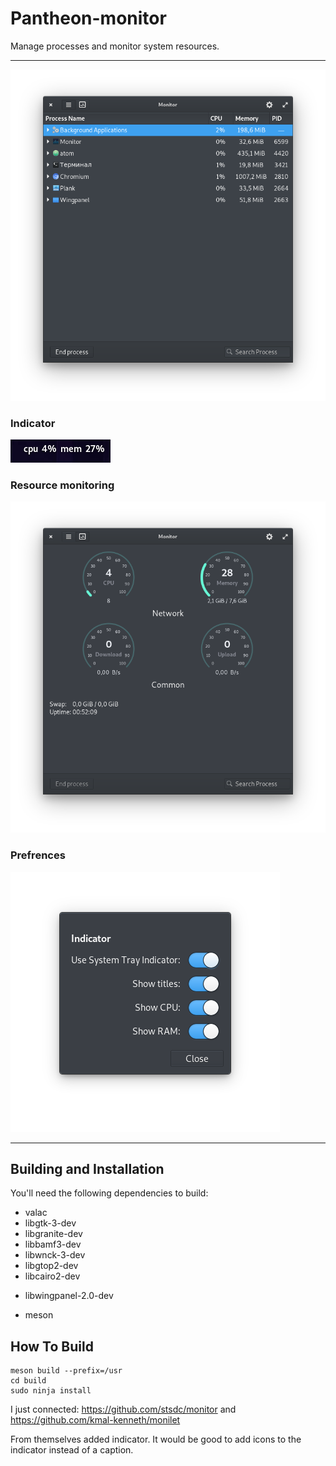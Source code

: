 # Pantheon-monitor
Manage processes and monitor system resources.

----

![Screenshot](data/screenshot1.png)

### Indicator
![Screenshot](data/screenshot3.png)

### Resource monitoring
![Screenshot](data/screenshot4.png)

### Prefrences
![Screenshot](data/screenshot5.png)

---

## Building and Installation

You'll need the following dependencies to build:
* valac
* libgtk-3-dev
* libgranite-dev
* libbamf3-dev
* libwnck-3-dev
* libgtop2-dev
* libcairo2-dev
- libwingpanel-2.0-dev
* meson

## How To Build

    meson build --prefix=/usr
    cd build
    sudo ninja install

I just connected:
https://github.com/stsdc/monitor
and
https://github.com/kmal-kenneth/monilet

From themselves added indicator.
It would be good to add icons to the indicator instead of a caption.
